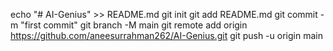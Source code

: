 echo "# AI-Genius" >> README.md
git init
git add README.md
git commit -m "first commit"
git branch -M main
git remote add origin https://github.com/aneesurrahman262/AI-Genius.git
git push -u origin main

